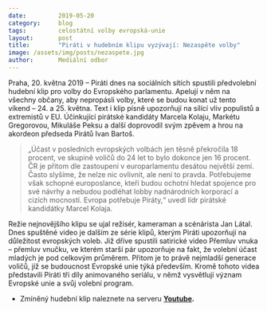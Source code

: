 ```yaml
---
date:         2019-05-20
category:     blog
tags:         celostátní volby evropská-unie
layout:       post
title:        "Piráti v hudebním klipu vyzývají: Nezaspěte volby"
image: /assets/img/posts/nezaspete.jpg
author:       Mediální odbor
---
```



Praha, 20. května 2019 – Piráti dnes na sociálních sítích spustili předvolební hudební klip pro volby do Evropského parlamentu. Apelují v něm na všechny občany, aby nepropásli volby, které se budou konat už tento víkend – 24. a 25. května. Text i klip písně upozorňují na sílící vliv populistů a extremistů v EU. Účinkující pirátské kandidáty Marcela Kolaju, Markétu Gregorovou, Mikuláše Peksu a další doprovodil svým zpěvem a hrou na akordeon předseda Pirátů Ivan Bartoš.

> „Účast v posledních evropských volbách jen těsně překročila 18 procent, ve skupině voličů do 24 let to bylo dokonce jen 16 procent. ČR je přitom dle zastoupení v europarlamentu desátou největší zemí. Často slyšíme, že nelze nic ovlivnit, ale není to pravda. Potřebujeme však schopné europoslance, kteří budou ochotní hledat spojence pro své návrhy a nebudou podléhat lobby nadnárodních korporací a cizích mocností. Evropa potřebuje Piráty,“ uvedl lídr pirátské kandidátky Marcel Kolaja.

Režie nejnovějšího klipu se ujal režisér, kameraman a scénárista Jan Látal. Dnes spuštěné video je dalším ze série klipů, kterým Piráti upozorňují na důležitost evropských voleb. Již dříve spustili satirické video Přemluv vnuka – přemluv vnučku, ve kterém starší pár upozorňuje na fakt, že volební účast mladých je pod celkovým průměrem. Přitom je to právě nejmladší generace voličů, jíž se budoucnost Evropské unie týká především. Kromě tohoto videa představili Piráti tři díly animovaného seriálu, v němž vysvětlují význam Evropské unie a svůj volební program.

* Zmíněný hudební klip naleznete na serveru **[Youtube](https://www.youtube.com/watch?v=wzEg55V6gig).**
